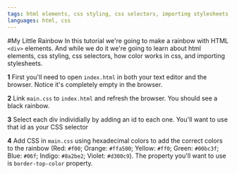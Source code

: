 ```yaml
---
tags: html elements, css styling, css selectors, importing stylesheets, inheritance, kids
languages: html, css
---
```

#My Little Rainbow
In this tutorial we're going to make a rainbow with HTML `<div>` elements. And while we do it we're going to learn about html elements, css styling, css selectors, how color works in css, and importing stylesheets.

**1** First you'll need to open `index.html` in both your text editor and the browser. Notice it's completely empty in the browser. 
 
**2** Link `main.css` to `index.html` and refresh the browser. You should see a black rainbow.

**3** Select each div individially by adding an id to each one. You'll want to use that id as your CSS selector

**4** Add CSS in `main.css` using hexadecimal colors to add the correct colors to the rainbow (Red: `#f00`; Orange: `#ffa500`; Yellow: `#ff0`; Green: `#00bc3f`; Blue: `#06f`; Indigo: `#8a2be2`; Violet: `#d300c9`). The property you'll want to use is `border-top-color` property.


